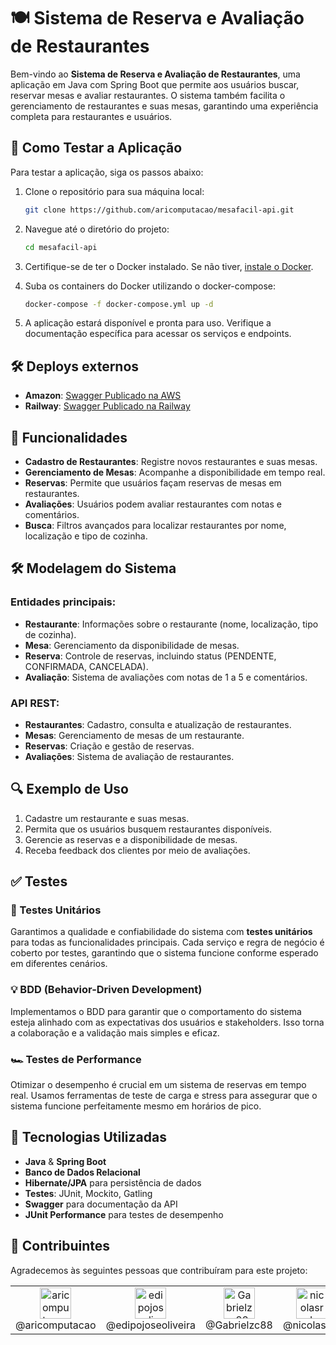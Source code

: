 # 🍽️ Sistema de Reserva e Avaliação de Restaurantes

Bem-vindo ao **Sistema de Reserva e Avaliação de Restaurantes**, uma aplicação em Java com Spring Boot que permite aos usuários buscar, reservar mesas e avaliar restaurantes. O sistema também facilita o gerenciamento de restaurantes e suas mesas, garantindo uma experiência completa para restaurantes e usuários.

## 🧪 Como Testar a Aplicação

Para testar a aplicação, siga os passos abaixo:

1. Clone o repositório para sua máquina local:
    ```bash
    git clone https://github.com/aricomputacao/mesafacil-api.git
    ```

2. Navegue até o diretório do projeto:
    ```bash
    cd mesafacil-api
    ```

3. Certifique-se de ter o Docker instalado. Se não tiver, [instale o Docker](https://docs.docker.com/get-docker/).

4. Suba os containers do Docker utilizando o docker-compose:
    ```bash
    docker-compose -f docker-compose.yml up -d
    ```

5. A aplicação estará disponível e pronta para uso. Verifique a documentação específica para acessar os serviços e endpoints.

## 🛠 Deploys externos

- **Amazon**: [Swagger Publicado na AWS](http://load-balancer-mesafacil-180937660.us-east-1.elb.amazonaws.com/swagger-ui/index.html#/)
- **Railway**: [Swagger Publicado na Railway](http://load-balancer-mesafacil-180937660.us-east-1.elb.amazonaws.com/swagger-ui/index.html#/)

## 🚀 Funcionalidades

- **Cadastro de Restaurantes**: Registre novos restaurantes e suas mesas.
- **Gerenciamento de Mesas**: Acompanhe a disponibilidade em tempo real.
- **Reservas**: Permite que usuários façam reservas de mesas em restaurantes.
- **Avaliações**: Usuários podem avaliar restaurantes com notas e comentários.
- **Busca**: Filtros avançados para localizar restaurantes por nome, localização e tipo de cozinha.

## 🛠️ Modelagem do Sistema

### Entidades principais:
- **Restaurante**: Informações sobre o restaurante (nome, localização, tipo de cozinha).
- **Mesa**: Gerenciamento da disponibilidade de mesas.
- **Reserva**: Controle de reservas, incluindo status (PENDENTE, CONFIRMADA, CANCELADA).
- **Avaliação**: Sistema de avaliações com notas de 1 a 5 e comentários.

### API REST:
- **Restaurantes**: Cadastro, consulta e atualização de restaurantes.
- **Mesas**: Gerenciamento de mesas de um restaurante.
- **Reservas**: Criação e gestão de reservas.
- **Avaliações**: Sistema de avaliação de restaurantes.

## 🔍 Exemplo de Uso

1. Cadastre um restaurante e suas mesas.
2. Permita que os usuários busquem restaurantes disponíveis.
3. Gerencie as reservas e a disponibilidade de mesas.
4. Receba feedback dos clientes por meio de avaliações.

## ✅ Testes

### 🧪 Testes Unitários
Garantimos a qualidade e confiabilidade do sistema com **testes unitários** para todas as funcionalidades principais. Cada serviço e regra de negócio é coberto por testes, garantindo que o sistema funcione conforme esperado em diferentes cenários.

### 💡 BDD (Behavior-Driven Development)
Implementamos o BDD para garantir que o comportamento do sistema esteja alinhado com as expectativas dos usuários e stakeholders. Isso torna a colaboração e a validação mais simples e eficaz.

### 🏎️ Testes de Performance
Otimizar o desempenho é crucial em um sistema de reservas em tempo real. Usamos ferramentas de teste de carga e stress para assegurar que o sistema funcione perfeitamente mesmo em horários de pico.

## 🔧 Tecnologias Utilizadas

- **Java** & **Spring Boot**
- **Banco de Dados Relacional**
- **Hibernate/JPA** para persistência de dados
- **Testes**: JUnit, Mockito, Gatling
- **Swagger** para documentação da API
- **JUnit Performance** para testes de desempenho

## 👥 Contribuintes

Agradecemos às seguintes pessoas que contribuíram para este projeto:

<table>
  <tr>
   <td align="center"><a href="https://github.com/aricomputacao" target="blank"><img src="https://avatars.githubusercontent.com/aricomputacao" alt="aricomputacao" width="50" /></a><br>@aricomputacao</td>
   <td align="center"><a href="https://github.com/edipojoseoliveira" target="blank"><img src="https://avatars.githubusercontent.com/edipojoseoliveira" alt="edipojoseoliveira" width="50" /></a><br>@edipojoseoliveira</td>
   <td align="center"><a href="https://github.com/Gabrielzc88" target="blank"><img src="https://avatars.githubusercontent.com/Gabrielzc88" alt="Gabrielzc88" width="50" /></a><br>@Gabrielzc88</td>
   <td align="center"><a href="https://github.com/nicolasrds" target="blank"><img src="https://avatars.githubusercontent.com/nicolasrds" alt="nicolasrds" width="50" /></a><br>@nicolasrds</td>
   <td align="center"><a href="https://github.com/yurialves23" target="blank"><img src="https://avatars.githubusercontent.com/yurialves23" alt="yurialves23" width="50" /></a><br>@yurialves23</td>
  </tr>
</table>